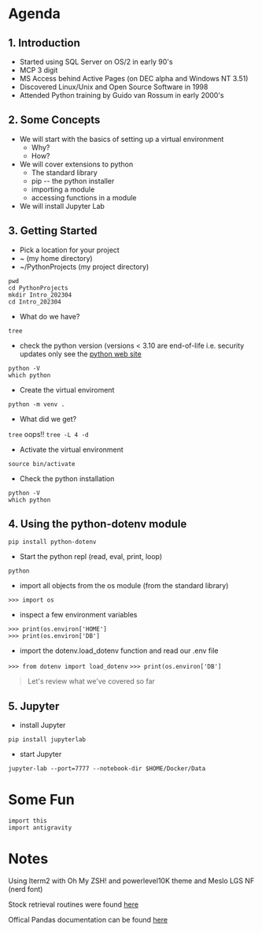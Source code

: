 # Agenda
## 1. Introduction
 * Started using SQL Server on OS/2 in early 90's
 * MCP 3 digit
 * MS Access behind Active Pages (on DEC alpha and Windows NT 3.51)
 * Discovered Linux/Unix and Open Source Software in 1998 
 * Attended Python training by Guido van Rossum in early 2000's
 
## 2. Some Concepts
* We will start with the basics of setting up a virtual environment
  * Why?
  * How?
* We will cover extensions to python
  * The standard library
  * pip -- the python installer
  * importing a module
  * accessing functions in a module  
* We will install Jupyter Lab 
## 3. Getting Started

* Pick a location for your project
* ~ (my home directory)
* ~/PythonProjects (my project directory)

`pwd`  
`cd PythonProjects`  
`mkdir Intro_202304`  
`cd Intro_202304`

* What do we have?

`tree`

* check the python version (versions < 3.10 are end-of-life i.e. security updates only see the [python web site](http://python.org)


`python -V`  
`which python`

* Create the virtual enviroment

`python -m venv .`

* What did we get? 

`tree`  oops!!  `tree -L 4 -d`

* Activate the virtual environment  

`source bin/activate`
* Check the python installation  

`python -V`  
`which python`


## 4. Using the python-dotenv module

`pip install python-dotenv`

* Start the python repl (read, eval, print, loop)  

`python`

* import all objects from the os module (from the standard library)

`>>> import os`

* inspect a few environment variables

`>>> print(os.environ['HOME']`  
`>>> print(os.environ['DB']`

* import the dotenv.load_dotenv function and read our .env file

`>>> from dotenv import load_dotenv`
`>>> print(os.environ['DB']`



>Let's review what we've covered so far




## 5. Jupyter
* install Jupyter

`pip install jupyterlab`

* start Jupyter

`jupyter-lab --port=7777 --notebook-dir $HOME/Docker/Data`



# Some Fun
`import this`  
`import antigravity`

# Notes
Using Iterm2 with Oh My ZSH! and powerlevel10K theme and Meslo LGS NF (nerd font)

Stock retrieval routines were found [here](https://towardsdatascience.com/a-comprehensive-guide-to-downloading-stock-prices-in-python-2cd93ff821d4)

Offical Pandas documentation can be found [here](https://pandas.pydata.org/docs/index.html)
